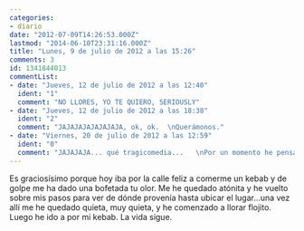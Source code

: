 ```yaml
---
categories:
- diario
date: "2012-07-09T14:26:53.000Z"
lastmod: "2014-06-10T23:31:16.000Z"
title: "Lunes, 9 de julio de 2012 a las 15:26"
comments: 3
id: 1341844013
commentList:
- date: "Jueves, 12 de julio de 2012 a las 12:40"
  ident: "1"
  comment: "NO LLORES, YO TE QUIERO, SERIOUSLY"
- date: "Jueves, 12 de julio de 2012 a las 18:38"
  ident: "2"
  comment: "JAJAJAJAJAJAJAJA, ok, ok.  \nQuerámonos."
- date: "Viernes, 20 de julio de 2012 a las 12:59"
  ident: "0"
  comment: "JAJAJAJA... qué tragicomedia...   \nPor un momento he pensado que el olor que te había recordado a esa persona era el olor a kebab xD"
---
```


Es graciosísimo porque hoy iba por la calle feliz a comerme un kebab y de golpe me ha dado una bofetada tu olor. Me he quedado atónita y he vuelto sobre mis pasos para ver de dónde provenía hasta ubicar el lugar...una vez allí me he quedado quieta, muy quieta, y he comenzado a llorar flojito. Luego he ido a por mi kebab. La vida sigue.